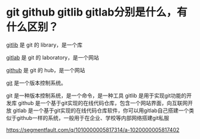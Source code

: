 # git github gitlib gitlab分别是什么，有什么区别？



[gitlib](https://hackage.haskell.org/package/gitlib) 是 git 的 library，是一个库

[gitlab](https://gitlab.com/) 是 git 的 laboratory，是一个网站

[github](https://github.com/) 是 git 的 hub，是一个网站

[git](https://git-scm.com/) 是一个版本控制系统。





git 是一种版本控制系统，是一个命令，是一种工具
gitlib 是用于实现git功能的开发库
github 是一个基于git实现的在线代码仓库，包含一个网站界面，向互联网开放
gitlab 是一个基于git实现的在线代码仓库软件，你可以用gitlab自己搭建一个类似于github一样的系统，一般用于在企业、学校等内部网络搭建git私服





https://segmentfault.com/q/1010000005817314/a-1020000005817402